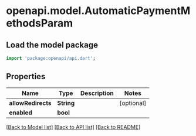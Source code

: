 # openapi.model.AutomaticPaymentMethodsParam

## Load the model package
```dart
import 'package:openapi/api.dart';
```

## Properties
Name | Type | Description | Notes
------------ | ------------- | ------------- | -------------
**allowRedirects** | **String** |  | [optional] 
**enabled** | **bool** |  | 

[[Back to Model list]](../README.md#documentation-for-models) [[Back to API list]](../README.md#documentation-for-api-endpoints) [[Back to README]](../README.md)


